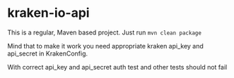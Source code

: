 # kraken-io-api

This is a regular, Maven based project.
Just run `mvn clean package`

Mind that to make it work you need appropriate kraken api_key and api_secret
in KrakenConfig.

With correct api_key and api_secret auth test and other tests should not fail
